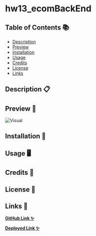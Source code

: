 # hw13_ecomBackEnd

## Table of Contents 📚

- [Description](#description)
- [Preview](#preview)
- [Installation](#installation)
- [Usage](#usage)
- [Credits](#credits)
- [License](#license)
- [Links](#links)

## Description 📋

## Preview 📸

![Visual](./assets/images/porti.gif)

## Installation 🔐

## Usage 🖥

## Credits 📑

## License 📍

## Links 💾

**[GitHub Link ✨](https://github.com/mxhuisken/hw13_ecomBackEnd)**

**[Deployed Link ✨](X)**